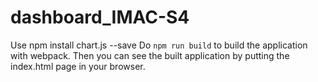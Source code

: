 # dashboard_IMAC-S4
Use npm install chart.js --save
Do `npm run build` to build the application with webpack. 
Then you can see the built application by putting the index.html page in your browser.
